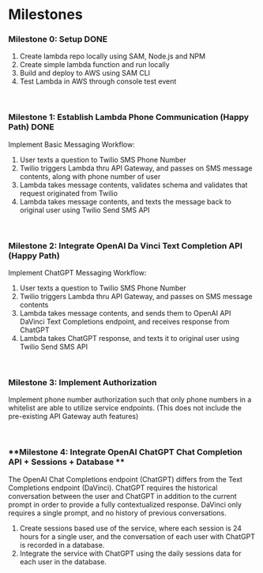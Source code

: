 # **Milestones** 



### **Milestone 0: Setup** DONE

1. Create lambda repo locally using SAM, Node.js and NPM
2. Create simple lambda function and run locally
3. Build and deploy to AWS using SAM CLI
4. Test Lambda in AWS through console test event

&nbsp;

### **Milestone 1: Establish Lambda Phone Communication (Happy Path)** DONE

  Implement Basic Messaging Workflow: 
  1. User texts a question to Twilio SMS Phone Number
  2. Twilio triggers Lambda thru API Gateway, and passes on SMS message contents, along with phone number of user
  3. Lambda takes message contents, validates schema and validates that request originated from Twilio
  4. Lambda takes message contents, and texts the message back to original user using Twilio Send SMS API

&nbsp;


### **Milestone 2: Integrate OpenAI Da Vinci Text Completion API (Happy Path)**

Implement ChatGPT Messaging Workflow:
  1. User texts a question to Twilio SMS Phone Number
  2. Twilio triggers Lambda thru API Gateway, and passes on SMS message contents
  3. Lambda takes message contents, and sends them to OpenAI API DaVinci Text Completions endpoint, and receives response from ChatGPT
  4. Lambda takes ChatGPT response, and texts it to original user using Twilio Send SMS API

&nbsp;

### **Milestone 3: Implement Authorization**

Implement phone number authorization such that only phone numbers in a whitelist are able to utilize service endpoints. (This does not include the pre-existing API Gateway auth features)

&nbsp;


### **Milestone 4: Integrate OpenAI ChatGPT Chat Completion API + Sessions + Database **

The OpenAI Chat Completions endpoint (ChatGPT) differs from the Text Completions endpoint (DaVinci). ChatGPT requires the historical conversation between the user and ChatGPT in addition to the current prompt in order to provide a fully contextualized response. DaVinci only requires a single prompt, and no history of previous conversations. 
1. Create sessions based use of the service, where each session is 24 hours for a single user, and the conversation of each user with ChatGPT is recorded in a database. 
2. Integrate the service with ChatGPT using the daily sessions data for each user in the database. 

&nbsp;

